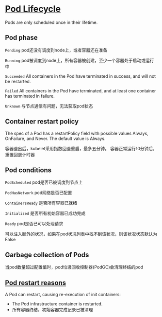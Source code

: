 # [Pod Lifecycle](https://kubernetes.io/docs/concepts/workloads/pods/pod-lifecycle/)

Pods are only scheduled once in their lifetime.

## Pod phase

`Pending` pod还没有调度到node上，或者容器还在准备

`Running` pod被调度到node上，所有容器被创建，至少一个容器处于启动或运行中

`Succeeded` All containers in the Pod have terminated in success, and will not be restarted.

`Failed` All containers in the Pod have terminated, and at least one container has terminated in failure.

`Unknown` 与节点通信有问题，无法获取pod状态

## Container restart policy

The spec of a Pod has a restartPolicy field with possible values Always, OnFailure, and Never.
The default value is Always.

容器退出后，kubelet采用指数回退重启，最多五分钟。
容器正常运行10分钟后，重置回退计时器

## Pod conditions

`PodScheduled` pod是否已被调度到节点上

`PodHasNetwork` pod网络是否已配置

`ContainersReady` 是否所有容器已就绪

`Initialized` 是否所有初始容器已成功完成

`Ready` pod是否已可以处理请求

可以注入额外的状况，如果在pod状况列表中找不到该状况，则该状况状态默认为False

## Garbage collection of Pods

当pod数量超过配置值时，pod垃圾回收控制器(PodGC)会清理终结的pod

## [Pod restart reasons](https://kubernetes.io/docs/concepts/workloads/pods/init-containers/#pod-restart-reasons)

A Pod can restart, causing re-execution of init containers:

- The Pod infrastructure container is restarted.
- 所有容器终结，初始容器完成记录已被清理

